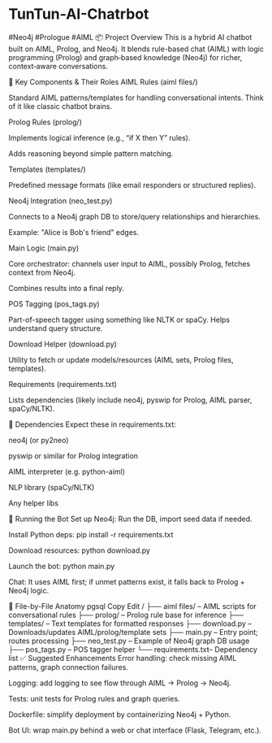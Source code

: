 # TunTun-AI-Chatrbot
#Neo4j #Prologue #AIML
📦 Project Overview
This is a hybrid AI chatbot built on AIML, Prolog, and Neo4j. It blends rule-based chat (AIML) with logic programming (Prolog) and graph‑based knowledge (Neo4j) for richer, context‑aware conversations.

🎯 Key Components & Their Roles
AIML Rules (aiml files/)

Standard AIML patterns/templates for handling conversational intents. Think of it like classic chatbot brains.

Prolog Rules (prolog/)

Implements logical inference (e.g., “if X then Y” rules).

Adds reasoning beyond simple pattern matching.

Templates (templates/)

Predefined message formats (like email responders or structured replies).

Neo4j Integration (neo_test.py)

Connects to a Neo4j graph DB to store/query relationships and hierarchies.

Example: "Alice is Bob's friend" edges.

Main Logic (main.py)

Core orchestrator: channels user input to AIML, possibly Prolog, fetches context from Neo4j.

Combines results into a final reply.

POS Tagging (pos_tags.py)

Part-of-speech tagger using something like NLTK or spaCy. Helps understand query structure.

Download Helper (download.py)

Utility to fetch or update models/resources (AIML sets, Prolog files, templates).

Requirements (requirements.txt)

Lists dependencies (likely include neo4j, pyswip for Prolog, AIML parser, spaCy/NLTK).

🔧 Dependencies
Expect these in requirements.txt:

neo4j (or py2neo)

pyswip or similar for Prolog integration

AIML interpreter (e.g. python-aiml)

NLP library (spaCy/NLTK)

Any helper libs

🧩 Running the Bot
Set up Neo4j: Run the DB, import seed data if needed.

Install Python deps: pip install -r requirements.txt

Download resources: python download.py

Launch the bot: python main.py

Chat: It uses AIML first; if unmet patterns exist, it falls back to Prolog + Neo4j logic.

📁 File-by-File Anatomy
pgsql
Copy
Edit
/
├── aiml files/     – AIML scripts for conversational rules
├── prolog/         – Prolog rule base for inference
├── templates/      – Text templates for formatted responses
├── download.py     – Downloads/updates AIML/prolog/template sets
├── main.py         – Entry point; routes processing
├── neo_test.py     – Example of Neo4j graph DB usage
├── pos_tags.py     – POS tagger helper
└── requirements.txt– Dependency list
✅ Suggested Enhancements
Error handling: check missing AIML patterns, graph connection failures.

Logging: add logging to see flow through AIML → Prolog → Neo4j.

Tests: unit tests for Prolog rules and graph queries.

Dockerfile: simplify deployment by containerizing Neo4j + Python.

Bot UI: wrap main.py behind a web or chat interface (Flask, Telegram, etc.).
